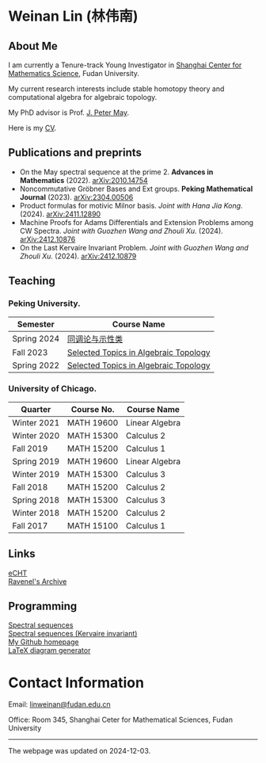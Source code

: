 # Weinan Lin (林伟南) 
## About Me
I am currently a Tenure-track Young Investigator in [Shanghai Center for Mathematics Science](https://scms.fudan.edu.cn/index.htm), Fudan University.

My current research interests include stable homotopy theory and computational algebra for algebraic topology.

My PhD advisor is Prof. [J. Peter May](http://www.math.uchicago.edu/~may/).

Here is my [CV](./assets/pdf/CV_Weinan_Lin.pdf).

## Publications and preprints
* On the May spectral sequence at the prime 2. **Advances in Mathematics** (2022). [arXiv:2010.14754](https://arxiv.org/abs/2010.14754)
* Noncommutative Gröbner Bases and Ext groups. **Peking Mathematical Journal** (2023). [arXiv:2304.00506](https://arxiv.org/abs/2304.00506)
* Product formulas for motivic Milnor basis. *Joint with Hana Jia Kong.* (2024). [arXiv:2411.12890](https://arxiv.org/abs/2411.12890)
* Machine Proofs for Adams Differentials and Extension Problems among CW Spectra. *Joint with Guozhen Wang and Zhouli Xu.* (2024). [arXiv:2412.10876](https://arxiv.org/abs/2412.10876)
* On the Last Kervaire Invariant Problem. *Joint with Guozhen Wang and Zhouli Xu.* (2024). [arXiv:2412.10879](https://arxiv.org/abs/2412.10879)
  
## Teaching
### Peking University.

| Semester | Course Name |
|---|---|
| Spring 2024 | [同调论与示性类](./assets/2024Spring/index.html) |
| Fall 2023 | [Selected Topics in Algebraic Topology](./assets/2023Fall/index.html) |
| Spring 2022 | [Selected Topics in Algebraic Topology](./assets/2022Spring/index.html) |

### University of Chicago.

| Quarter | Course No. | Course Name |
|---|---|---|
| Winter 2021 | MATH 19600 | Linear Algebra |
| Winter 2020| MATH 15300 | Calculus 2 |
| Fall 2019 | MATH 15200 | Calculus 1 |
| Spring 2019 | MATH 19600 | Linear Algebra |
| Winter 2019 | MATH 15300 | Calculus 3 |
| Fall 2018 | MATH 15200 | Calculus 2 |
| Spring 2018 | MATH 15300 | Calculus 3 |
| Winter 2018 | MATH 15200 | Calculus 2 |
| Fall 2017 | MATH 15100 | Calculus 1 |


## Links
[eCHT](https://s.wayne.edu/echt/)<br>
[Ravenel's Archive](https://people.math.rochester.edu/faculty/doug/papers.html)<br>

## Programming
[Spectral sequences](./ss/index.html)<br>
[Spectral sequences (Kervaire invariant)](./ss/kervaire.html)<br>
[My Github homepage](https://github.com/WayneLin92)<br>
[LaTeX diagram generator](./programs/tex_diagrams/index.html)

# Contact Information
Email: linweinan@fudan.edu.cn

Office: Room 345, Shanghai Ceter for Mathematical Sciences, Fudan University


---
The webpage was updated on 2024-12-03.